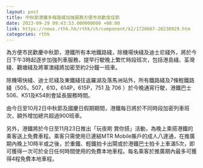 ```yaml
---
layout: post
title: 中秋節港鐵多條路綫加強服務方便市民歡度佳節
date: 2023-09-29 09:43:53.000000000 +08:00
link: https://news.rthk.hk/rthk/ch/component/k2/1720667-20230929.htm
categories: rthk
---
```


為方便市民歡慶中秋節，港鐵所有本地鐵路綫，除機場快綫及迪士尼綫外，將於今日下午3時起逐步加強列車服務，提早行駛晚上繁忙時段班次，包括港島綫、荃灣綫、觀塘綫及將軍澳綫將加密至約2分鐘一班車。

除機場快綫、迪士尼綫及東鐵綫往返羅湖及落馬洲站外，所有鐵路綫及7條輕鐵路綫（505，507，610，614P，615P，751 及 706 ）於今晚通宵行駛，港鐵巴士506、K51及K54則會延長服務時間。

由今日至10月2日中秋節及國慶日假期期間，港鐵每日將於不同時段加密列車班次，額外增加總共超過900班車。

另外，港鐵將於今日至11月23日推出「玩夜啲  賞你搭」活動，為晚上乘搭港鐵的乘客送上免費車程。乘客只需使用已連結MTR Mobile賬戶的成人八達通，在推廣期內晚上10時半或之後，於重鐵、輕鐵拍卡出閘或於港鐵巴士拍卡上車滿5次，即可獲得一次可於全日任何時間使用的免費本地車程。每名乘客於推廣期內最多可獲得4程免費本地車程。
